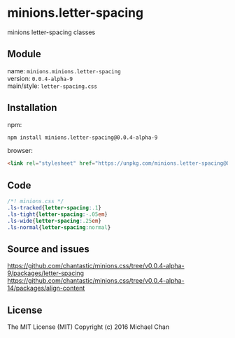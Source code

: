# minions.letter-spacing
minions letter-spacing classes

## Module
name: `minions.minions.letter-spacing`  
version: `0.0.4-alpha-9`  
main/style: `letter-spacing.css`  

## Installation
npm:
```bash
npm install minions.letter-spacing@0.0.4-alpha-9
```

browser:
```html
<link rel="stylesheet" href="https://unpkg.com/minions.letter-spacing@0.0.4-alpha-9" />
```

## Code
```css
/*! minions.css */
.ls-tracked{letter-spacing:.1}
.ls-tight{letter-spacing:-.05em}
.ls-wide{letter-spacing:.25em}
.ls-normal{letter-spacing:normal}

```

## Source and issues

https://github.com/chantastic/minions.css/tree/v0.0.4-alpha-9/packages/letter-spacing
https://github.com/chantastic/minions.css/tree/v0.0.4-alpha-14/packages/align-content

## License

The MIT License (MIT)
Copyright (c) 2016 Michael Chan